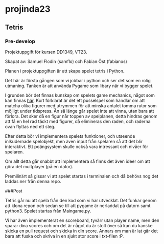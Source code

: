 # projinda23

## Tetris


### Pre-develop
Projektuppgift för kursen DD1349, VT23.

Skapat av:
Samuel Flodin (samflo) och Fabian Öst (fabianos)

Planen i projektuppgiften är att skapa spelet tetris i Python.

Det här är första gången som vi jobbar i python och ser det som en rolig utmaning. 
Tanken är att använda Pygame som libary när vi bygger spelet.

I grunden bör det finnas kunskap om spelets game mechanics, något som kan finnas [här](https://tetris.wiki/Tetris_Guideline).
Kort förklarat är det ett pusselspel som handlar om att matcha olika figurer med utrymmen för att minska antalet tomma rutor som möjligt under tidspress.
Än så länge går spelet inte att vinna, utan bara att förlora. Det sker då en figur når toppen av spelplanen, detta hindras genom att få en hel rad
täckt med figurer, då elimineras den raden, och raderna ovan flyttas ned ett steg.

Efter detta bör vi implementera spelets funktioner, och utseende inlkudernade spelobjekt, men även input från spelaren så att det blir interaktivt.
Ett poängsystem skulle också vara intressant och nivåer för spelaren.

Om allt detta går snabbt att implementera så finns det även ideer om att göra det multplayer (på en dator).

Premilinärt så gissar vi att spelet startas i terminalen och då behövs nog det laddas ner från denna repo.

###Post

Tetris går nu att spela från den kod som vi har utvecklat. Det funkar genom att klona repon och sedan se till att pygame är nerladdat på datorn samt python3. Spelet startas från Maingame.py. 

Vi har även implementerat en scoreboard, tyvärr utan player name, men den sparar dina scores och om det är något du är stolt över så kan du kanske skicka en pull request och skicka in din score. Annars om man är lat går det bara att fuska och skriva in en sjukt stor score i txt-filen :P.
